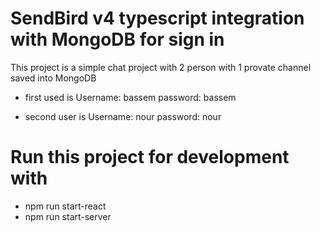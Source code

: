 # SendBird v4 typescript integration with MongoDB for sign in
This project is a simple chat project with 2 person with 1 provate channel saved into MongoDB
- first used is
Username: bassem
password: bassem

- second user is
Username: nour
password: nour

# Run this project for development with
 - npm run start-react
 - npm run start-server 
